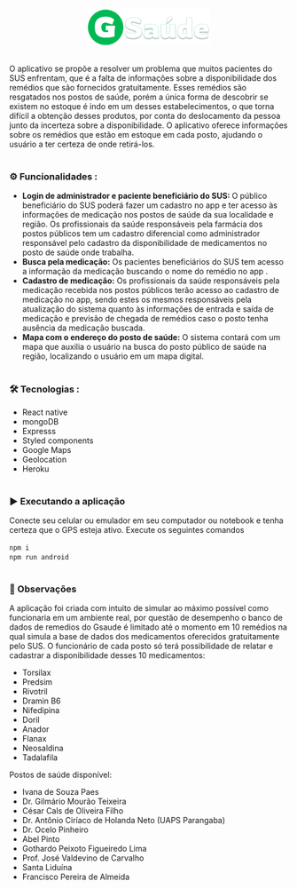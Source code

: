 <p align="center">
  <img src="./src/assets/logo.png"/>
</p>

<br>
O aplicativo se propõe a resolver um problema que muitos pacientes do SUS enfrentam, que é a
falta de informações sobre a disponibilidade dos remédios que são fornecidos gratuitamente.
Esses remédios são resgatados nos postos de saúde, porém a única forma de descobrir se existem
no estoque é indo em um desses estabelecimentos, o que torna difícil a obtenção desses produtos,
por conta do deslocamento da pessoa junto da incerteza sobre a disponibilidade. O aplicativo oferece
informações sobre os remédios que estão em estoque em cada posto, ajudando o usuário a ter
certeza de onde retirá-los.
<br><br>

### ⚙️ Funcionalidades :
- <strong>Login de administrador e paciente beneficiário do SUS: </strong> 
O público beneficiário do SUS poderá fazer um cadastro no app e ter acesso às informações de medicação nos postos
de saúde da sua localidade e região. Os profissionais da saúde responsáveis pela farmácia
dos postos públicos  tem um cadastro diferencial como administrador responsável pelo cadastro da disponibilidade de medicamentos no posto de saúde onde trabalha.
- <strong>Busca pela medicação:</strong> Os pacientes beneficiários do SUS tem acesso a informação da medicação buscando o nome do remédio no app .
- <strong>Cadastro de medicação:</strong> Os profissionais da saúde responsáveis pela medicação recebida nos postos públicos terão acesso ao cadastro de medicação no app, sendo estes os mesmos responsáveis pela atualização do sistema quanto às informações de entrada e saída de medicação e previsão de chegada de remédios caso o posto tenha ausência da medicação buscada.
- <strong>Mapa com o endereço do posto de saúde:</strong> O sistema contará com um mapa que auxilia o usuário na busca do posto público de saúde na região, localizando o usuário em um mapa
digital.
<br><br>

### 🛠 Tecnologias :
- React native
- mongoDB
- Expresss
- Styled components
- Google Maps
- Geolocation
- Heroku
<br><br>

### ▶️ Executando a aplicação
Conecte seu celular ou emulador em seu computador ou notebook e tenha certeza que o GPS esteja ativo. Execute os seguintes comandos

```npm i ```<br>
```npm run android ```
<br><br>

### 🔎 Observações
A aplicação foi criada com intuito de simular ao máximo possível como funcionaria em um ambiente real, por questão de desempenho o banco de dados de remedios do Gsaude é limitado até o momento em 10 remédios na qual simula a base de dados dos medicamentos oferecidos gratuitamente pelo SUS. O funcionário de cada posto só terá possibilidade de relatar e cadastrar a disponibilidade desses 10 medicamentos: 

- Torsilax
- Predsim
- Rivotril
- Dramin B6
- Nifedipina
- Doril
- Anador
- Flanax
- Neosaldina
- Tadalafila

Postos de saúde disponível:
- Ivana de Souza Paes
- Dr. Gilmário Mourão Teixeira
- César Cals de Oliveira Filho
- Dr. Antônio Ciríaco de Holanda Neto (UAPS Parangaba)
- Dr. Ocelo Pinheiro
- Abel Pinto
- Gothardo Peixoto Figueiredo Lima
- Prof. José Valdevino de Carvalho
- Santa Liduína
- Francisco Pereira de Almeida
